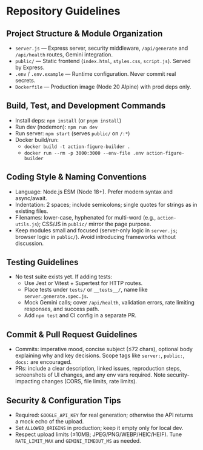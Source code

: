 # Repository Guidelines

## Project Structure & Module Organization
- `server.js` — Express server, security middleware, `/api/generate` and `/api/health` routes, Gemini integration.
- `public/` — Static frontend (`index.html`, `styles.css`, `script.js`). Served by Express.
- `.env` / `.env.example` — Runtime configuration. Never commit real secrets.
- `Dockerfile` — Production image (Node 20 Alpine) with prod deps only.

## Build, Test, and Development Commands
- Install deps: `npm install` (or `pnpm install`)
- Run dev (nodemon): `npm run dev`
- Run server: `npm start` (serves `public/` on `/:*`)
- Docker build/run:
  - `docker build -t action-figure-builder .`
  - `docker run --rm -p 3000:3000 --env-file .env action-figure-builder`

## Coding Style & Naming Conventions
- Language: Node.js ESM (Node 18+). Prefer modern syntax and async/await.
- Indentation: 2 spaces; include semicolons; single quotes for strings as in existing files.
- Filenames: lower-case, hyphenated for multi-word (e.g., `action-utils.js`); CSS/JS in `public/` mirror the page purpose.
- Keep modules small and focused (server-only logic in `server.js`; browser logic in `public/`). Avoid introducing frameworks without discussion.

## Testing Guidelines
- No test suite exists yet. If adding tests:
  - Use Jest or Vitest + Supertest for HTTP routes.
  - Place tests under `tests/` or `__tests__/`, name like `server.generate.spec.js`.
  - Mock Gemini calls; cover `/api/health`, validation errors, rate limiting responses, and success path.
  - Add `npm test` and CI config in a separate PR.

## Commit & Pull Request Guidelines
- Commits: imperative mood, concise subject (≤72 chars), optional body explaining why and key decisions. Scope tags like `server:`, `public:`, `docs:` are encouraged.
- PRs: include a clear description, linked issues, reproduction steps, screenshots of UI changes, and any env vars required. Note security-impacting changes (CORS, file limits, rate limits).

## Security & Configuration Tips
- Required: `GOOGLE_API_KEY` for real generation; otherwise the API returns a mock echo of the upload.
- Set `ALLOWED_ORIGINS` in production; keep it empty only for local dev.
- Respect upload limits (≤10MB; JPEG/PNG/WEBP/HEIC/HEIF). Tune `RATE_LIMIT_MAX` and `GEMINI_TIMEOUT_MS` as needed.
